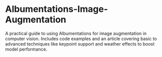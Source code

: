 # Albumentations-Image-Augmentation
A practical guide to using Albumentations for image augmentation in computer vision. Includes code examples and an article covering basic to advanced techniques like keypoint support and weather effects to boost model performance.
